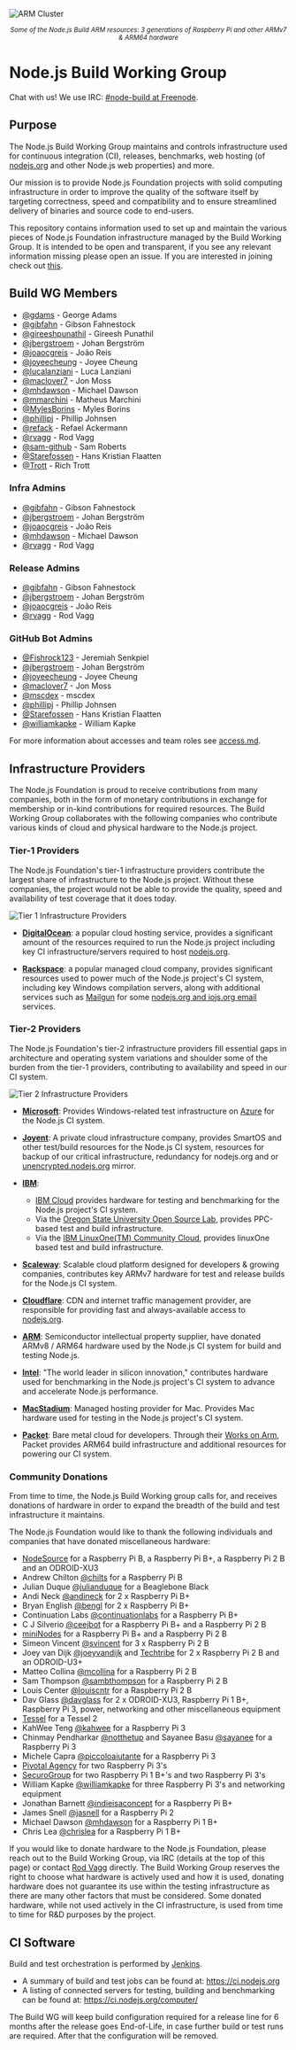 ![ARM Cluster](./static-assets/ns-arm-cluster.jpg)
<p align="center"><i><small>Some of the Node.js Build ARM resources: 3
generations of Raspberry Pi and other ARMv7 & ARM64 hardware</small></i></p>

# Node.js Build Working Group

Chat with us! We use IRC: [#node-build at Freenode][1].

## Purpose

The Node.js Build Working Group maintains and controls infrastructure used for
continuous integration (CI), releases, benchmarks, web hosting
(of [nodejs.org][node] and other Node.js web properties) and more.

Our mission is to provide Node.js Foundation projects with solid computing
infrastructure in order to improve the quality of the software itself by
targeting correctness, speed and compatibility and to ensure streamlined
delivery of binaries and source code to end-users.

This repository contains information used to set up and maintain the various
pieces of Node.js Foundation infrastructure managed by the Build Working Group.
It is intended to be open and transparent, if you see any relevant information
missing please open an issue. If you are interested in joining check out
[this][Joining the Build WG].

## Build WG Members

<!-- ncu-team-sync.team(nodejs/build) -->

- [@gdams](https://github.com/gdams) - George Adams
- [@gibfahn](https://github.com/gibfahn) - Gibson Fahnestock
- [@gireeshpunathil](https://github.com/gireeshpunathil) - Gireesh Punathil
- [@jbergstroem](https://github.com/jbergstroem) - Johan Bergström
- [@joaocgreis](https://github.com/joaocgreis) - João Reis
- [@joyeecheung](https://github.com/joyeecheung) - Joyee Cheung
- [@lucalanziani](https://github.com/lucalanziani) - Luca Lanziani
- [@maclover7](https://github.com/maclover7) - Jon Moss
- [@mhdawson](https://github.com/mhdawson) - Michael Dawson
- [@mmarchini](https://github.com/mmarchini) - Matheus Marchini
- [@MylesBorins](https://github.com/MylesBorins) - Myles Borins
- [@phillipj](https://github.com/phillipj) - Phillip Johnsen
- [@refack](https://github.com/refack) - Refael Ackermann
- [@rvagg](https://github.com/rvagg) - Rod Vagg
- [@sam-github](https://github.com/sam-github) - Sam Roberts
- [@Starefossen](https://github.com/Starefossen) - Hans Kristian Flaatten
- [@Trott](https://github.com/Trott) - Rich Trott

<!-- ncu-team-sync end -->

### Infra Admins

- [@gibfahn](https://github.com/gibfahn) - Gibson Fahnestock
- [@jbergstroem](https://github.com/jbergstroem) - Johan Bergström
- [@joaocgreis](https://github.com/joaocgreis) - João Reis
- [@mhdawson](https://github.com/mhdawson) - Michael Dawson
- [@rvagg](https://github.com/rvagg) - Rod Vagg

### Release Admins

- [@gibfahn](https://github.com/gibfahn) - Gibson Fahnestock
- [@jbergstroem](https://github.com/jbergstroem) - Johan Bergström
- [@joaocgreis](https://github.com/joaocgreis) - João Reis
- [@rvagg](https://github.com/rvagg) - Rod Vagg

### GitHub Bot Admins

<!-- ncu-team-sync.team(nodejs/github-bot) -->

- [@Fishrock123](https://github.com/Fishrock123) - Jeremiah Senkpiel
- [@jbergstroem](https://github.com/jbergstroem) - Johan Bergström
- [@joyeecheung](https://github.com/joyeecheung) - Joyee Cheung
- [@maclover7](https://github.com/maclover7) - Jon Moss
- [@mscdex](https://github.com/mscdex) - mscdex
- [@phillipj](https://github.com/phillipj) - Phillip Johnsen
- [@Starefossen](https://github.com/Starefossen) - Hans Kristian Flaatten
- [@williamkapke](https://github.com/williamkapke) - William Kapke

<!-- ncu-team-sync end -->

For more information about accesses and team roles see [access.md][].

## Infrastructure Providers

The Node.js Foundation is proud to receive contributions from many companies,
both in the form of monetary contributions in exchange for membership or
in-kind contributions for required resources. The Build Working Group
collaborates with the following companies who contribute various kinds of
cloud and physical hardware to the Node.js project.


### Tier-1 Providers

The Node.js Foundation's tier-1 infrastructure providers contribute the largest
share of infrastructure to the Node.js project. Without these companies,
the project would not be able to provide the quality, speed and availability of
test coverage that it does today.

![Tier 1 Infrastructure Providers](./static-assets/tier-1-providers.png)

- **[DigitalOcean][2]**: a popular cloud hosting service, provides a
  significant amount of the resources required to run the Node.js project
  including key CI infrastructure/servers required to host [nodejs.org][node].

- **[Rackspace][3]**: a popular managed cloud company, provides significant
  resources used to power much of the Node.js project's CI system, including
  key Windows compilation servers, along with additional services such as
  [Mailgun][5] for some [nodejs.org and iojs.org email][6] services.


### Tier-2 Providers

The Node.js Foundation's tier-2 infrastructure providers fill essential gaps
in architecture and operating system variations and shoulder some of the burden
from the tier-1 providers, contributing to availability
and speed in our CI system.

![Tier 2 Infrastructure Providers](./static-assets/tier-2-providers.png)

- **[Microsoft][7]**: Provides Windows-related test infrastructure
  on [Azure][8] for the Node.js CI system.

- **[Joyent][9]**: A private cloud infrastructure company, provides SmartOS
  and other test/build resources for the Node.js CI system, resources for
  backup of our critical infrastructure, redundancy for nodejs.org and or
  [unencrypted.nodejs.org](http://unencrypted.nodejs.org) mirror.

- **[IBM][10]**:
  - [IBM Cloud][11] provides hardware for testing and benchmarking for the
    Node.js project's CI system.
  - Via the [Oregon State University Open Source Lab][12], provides
    PPC-based test and build infrastructure.
  - Via the [IBM LinuxOne(TM) Community Cloud][13], provides linuxOne
    based test and build infrastructure.

- **[Scaleway][15]**: Scalable cloud platform designed for developers &
  growing companies, contributes key ARMv7 hardware for test and release
  builds for the Node.js CI system.

- **[Cloudflare][16]**: CDN and internet traffic management
  provider, are responsible for providing fast and always-available
  access to [nodejs.org][node].

- **[ARM][17]**: Semiconductor intellectual property supplier, have donated
  ARMv8 / ARM64 hardware used by the Node.js CI system for build and testing
  Node.js.

- **[Intel][22]**: "The world leader in silicon innovation," contributes
  hardware used for benchmarking in the Node.js project's CI system to advance
  and accelerate Node.js performance.

- **[MacStadium][23]**: Managed hosting provider for Mac. Provides Mac
  hardware used for testing in the Node.js project's CI system.

- **[Packet][24]**: Bare metal cloud for developers. Through their
  [Works on Arm](https://www.worksonarm.com/), Packet provides ARM64 build
  infrastructure and additional resources for powering our CI system.

### Community Donations

From time to time, the Node.js Build Working group calls for, and receives
donations of hardware in order to expand the breadth of the build and test
infrastructure it maintains.

The Node.js Foundation would like to thank the following individuals and
companies that have donated miscellaneous hardware:

- [NodeSource][ns] for a Raspberry Pi B, a Raspberry Pi B+,
  a Raspberry Pi 2 B and an ODROID-XU3
- Andrew Chilton [@chilts](https://github.com/chilts) for a Raspberry Pi B
- Julian Duque [@julianduque](https://github.com/julianduque)
  for a Beaglebone Black
- Andi Neck [@andineck](https://github.com/andineck)
  for 2 x Raspberry Pi B+
- Bryan English [@bengl](https://github.com/bengl) for 2 x Raspberry Pi B+
- Continuation Labs [@continuationlabs](https://github.com/continuationlabs)
  for a Raspberry Pi B+
- C J Silverio [@ceejbot](https://github.com/ceejbot) for a Raspberry Pi B+
  and a Raspberry Pi 2 B
- [miniNodes][18] for a Raspberry Pi B+ and
  a Raspberry Pi 2 B
- Simeon Vincent [@svincent](https://github.com/svincent) for
  3 x Raspberry Pi 2 B
- Joey van Dijk [@joeyvandijk](https://github.com/joeyvandijk) and
  [Techtribe][19] for 2 x Raspberry Pi 2 B and an ODROID-U3+
- Matteo Collina [@mcollina](https://github.com/mcollina) for a Raspberry Pi 2 B
- Sam Thompson [@sambthompson](https://github.com/sambthompson) for a
  Raspberry Pi 2 B
- Louis Center [@louiscntr](https://github.com/louiscntr) for a Raspberry Pi 2 B
- Dav Glass [@davglass](https://github.com/davglass/) for 2 x ODROID-XU3, Raspberry Pi 1 B+, Raspberry Pi 3, power, networking and other miscellaneous equipment
- [Tessel][20] for a Tessel 2
- KahWee Teng [@kahwee](https://github.com/kahwee) for a Raspberry Pi 3
- Chinmay Pendharkar [@notthetup](https://github.com/notthetup) and Sayanee Basu [@sayanee](https://github.com/sayanee) for a Raspberry Pi 3
- Michele Capra [@piccoloaiutante](https://github.com/piccoloaiutante) for a Raspberry Pi 3
- [Pivotal Agency][pivotal] for two Raspberry Pi 3's
- [SecuroGroup][securo] for two Raspberry Pi 1 B+'s and two Raspberry Pi 3's
- William Kapke [@williamkapke](https://github.com/williamkapke) for three Raspberry Pi 3's and networking equipment
- Jonathan Barnett [@indieisaconcept](https://github.com/indieisaconcept) for a Raspberry Pi B+
- James Snell [@jasnell](https://github.com/jasnell) for a Raspberry Pi 2
- Michael Dawson [@mhdawson](https://github.com/mhdawson) for a Raspberry Pi 1 B+
- Chris Lea [@chrislea](https://github.com/chrislea) for a Raspberry Pi 1 B+


If you would like to donate hardware to the Node.js Foundation, please
reach out to the Build Working Group, via IRC (details at the top of this page)
or contact [Rod Vagg](mailto:rod@vagg.org) directly. The Build Working Group
reserves the right to choose what hardware is actively used and how it is used,
donating hardware does not guarantee its use within the testing infrastructure
as there are many other factors that must be considered. Some donated hardware,
while not used actively in the CI infrastructure, is used from time to time for
R&D purposes by the project.


## CI Software

Build and test orchestration is performed by [Jenkins][21].

- A summary of build and test jobs can be found at: <https://ci.nodejs.org>
- A listing of connected servers for testing, building and benchmarking
  can be found at: <https://ci.nodejs.org/computer/>

The Build WG will keep build configuration required for a release line for 6
months after the release goes End-of-Life, in case further build or test runs
are required. After that the configuration will be removed.


[1]:    irc://irc.freenode.net/node-build
[2]:    https://digitalocean.com/
[3]:    https://www.rackspace.com/
[5]:    https://www.mailgun.com/
[6]:    https://github.com/nodejs/email
[7]:    https://www.microsoft.com/
[8]:    https://azure.microsoft.com
[9]:    https://www.joyent.com/
[10]:   https://www.ibm.com/
[11]:   https://www.ibm.com/cloud
[12]:   https://osuosl.org/services/powerdev
[13]:   https://developer.ibm.com/linuxone/
[15]:   https://www.scaleway.com/
[16]:   https://www.cloudflare.com/
[17]:   https://www.arm.com/
[18]:   https://www.mininodes.com/
[19]:   http://techtribe.nl
[20]:   https://tessel.io/
[21]:   https://jenkins.io/
[22]:   https://www.intel.com/
[23]:   https://www.macstadium.com/
[24]:   https://www.packet.net/
[Joining the Build WG]: doc/access.md#joining-the-build-working-group
[access.md]: ./doc/access.md
[node]: https://nodejs.org/
[ns]:   https://nodesource.com/
[pivotal]: https://www.pivotalagency.com.au/
[securo]: http://securogroup.com/
